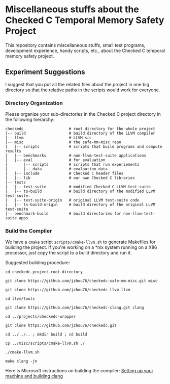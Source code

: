 # Miscellaneous stuffs about the Checked C Temporal Memory Safety Project

This repository contains miscellaneous stuffs, small test programs,
development experience, handy scripts, etc., about the Checked C
temporal memory safety project.

## Experiment Suggestions
I suggest that you put all the related files about the project in one
big directory so that the relative paths in the scripts would work
for everyone.

### Directory Organization
Please organize your sub-directories in the Checked C project directory
in the following hierarchy:

```shell
checkedc                    # root directory for the whole project
|-- build                   # build directory of the LLVM compiler
|-- llvm                    # LLVM src
|-- misc                    # the safe-mm-misc repo
|   |-- scripts             # scripts that build programs and compute results
|   |-- benchmarks          # non-llvm-test-suite applications
|   |-- eval                # for evaluation
|       |-- scripts         # scripts that run experiements
|       |-- data            # evalaution data
|   |-- include             # Checked C header files
|   |-- lib                 # our own Checked C libraries
|-- tests
|   |-- test-suite          # modified Checked C LLVM test-suite
|   |-- ts-build            # build directory of the modified LLVM test-suite.
|   |-- test-suite-origin   # original LLVM test-suite code
|   |-- ts-build-origin     # build directory of the original LLVM test-suite
|-- benchmark-build         # build directories for non-llvm-test-suite apps
```

### Build the Compiler

We have a `cmake` script `scripts/cmake-llvm.sh` to generate Makefiles for
building the project. If you're working on a \*nix system running on a
X86 processor, just copy the script to a build directory and run it.

Suggested building procedure:
```
cd checkedc-project-root-directory

git clone https://github.com/jzhou76/checkedc-safe-mm-misc.git misc

git clone https://github.com/jzhou76/checkedc-llvm llvm

cd llvm/tools

git clone https://github.com/jzhou76/checkedc-clang.git clang

cd ../projects/checkedc-wrapper

git clone https://github.com/jzhou76/checkedc.git

cd ../../.. ; mkdir build ; cd build

cp ../misc/scripts/cmake-llvm.sh ./

./cmake-llvm.sh

make clang -jn
```

Here is Microsoft instructions on building the compiler: [Setting up your
machine and building
clang](https://github.com/microsoft/checkedc-clang/blob/master/clang/docs/checkedc/Setup-and-Build.md)

